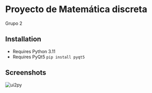# Proyecto de Matemática discreta
Grupo 2

## Installation
* Requires Python 3.11
* Requires PyQt5   `pip install pyqt5`

## Screenshots
![ui2py](https://cloud.githubusercontent.com/assets/13731530/25042879/35036d26-2139-11e7-843d-9a4eb5d2bd96.png)
